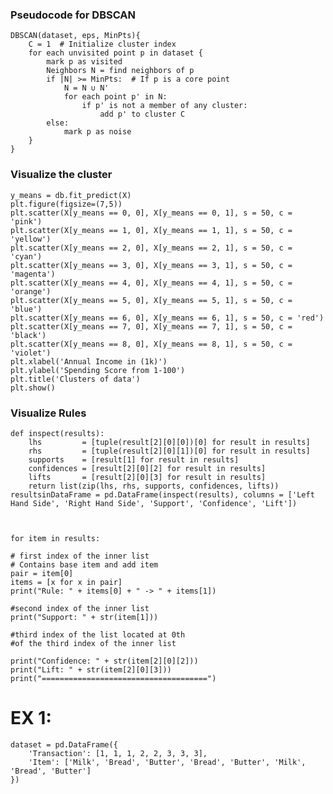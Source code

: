 ### Pseudocode for DBSCAN
    DBSCAN(dataset, eps, MinPts){
        C = 1  # Initialize cluster index
        for each unvisited point p in dataset {
            mark p as visited
            Neighbors N = find neighbors of p
            if |N| >= MinPts:  # If p is a core point
                N = N ∪ N'
                for each point p' in N:
                    if p' is not a member of any cluster:
                        add p' to cluster C
            else:
                mark p as noise
        }
    }


### Visualize the cluster
    y_means = db.fit_predict(X)
    plt.figure(figsize=(7,5))
    plt.scatter(X[y_means == 0, 0], X[y_means == 0, 1], s = 50, c = 'pink')
    plt.scatter(X[y_means == 1, 0], X[y_means == 1, 1], s = 50, c = 'yellow')
    plt.scatter(X[y_means == 2, 0], X[y_means == 2, 1], s = 50, c = 'cyan')
    plt.scatter(X[y_means == 3, 0], X[y_means == 3, 1], s = 50, c = 'magenta')
    plt.scatter(X[y_means == 4, 0], X[y_means == 4, 1], s = 50, c = 'orange')
    plt.scatter(X[y_means == 5, 0], X[y_means == 5, 1], s = 50, c = 'blue')
    plt.scatter(X[y_means == 6, 0], X[y_means == 6, 1], s = 50, c = 'red')
    plt.scatter(X[y_means == 7, 0], X[y_means == 7, 1], s = 50, c = 'black')
    plt.scatter(X[y_means == 8, 0], X[y_means == 8, 1], s = 50, c = 'violet')
    plt.xlabel('Annual Income in (1k)')
    plt.ylabel('Spending Score from 1-100')
    plt.title('Clusters of data')
    plt.show()


### Visualize Rules
    def inspect(results):
        lhs         = [tuple(result[2][0][0])[0] for result in results]
        rhs         = [tuple(result[2][0][1])[0] for result in results]
        supports    = [result[1] for result in results]
        confidences = [result[2][0][2] for result in results]
        lifts       = [result[2][0][3] for result in results]
        return list(zip(lhs, rhs, supports, confidences, lifts))
    resultsinDataFrame = pd.DataFrame(inspect(results), columns = ['Left Hand Side', 'Right Hand Side', 'Support', 'Confidence', 'Lift'])



    for item in results:

    # first index of the inner list
    # Contains base item and add item
    pair = item[0] 
    items = [x for x in pair]
    print("Rule: " + items[0] + " -> " + items[1])

    #second index of the inner list
    print("Support: " + str(item[1]))

    #third index of the list located at 0th
    #of the third index of the inner list

    print("Confidence: " + str(item[2][0][2]))
    print("Lift: " + str(item[2][0][3]))
    print("=====================================")

# EX 1:

    dataset = pd.DataFrame({
        'Transaction': [1, 1, 1, 2, 2, 3, 3, 3],
        'Item': ['Milk', 'Bread', 'Butter', 'Bread', 'Butter', 'Milk', 'Bread', 'Butter']
    })

